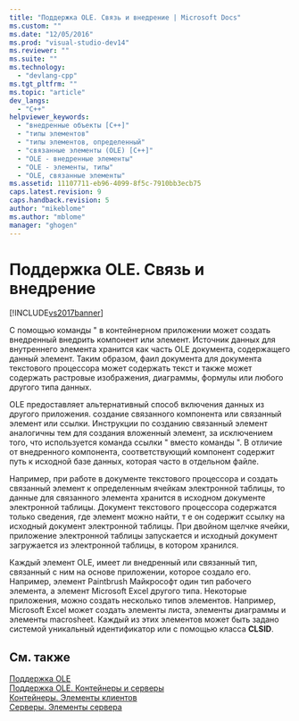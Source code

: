 ```yaml
---
title: "Поддержка OLE. Связь и внедрение | Microsoft Docs"
ms.custom: ""
ms.date: "12/05/2016"
ms.prod: "visual-studio-dev14"
ms.reviewer: ""
ms.suite: ""
ms.technology: 
  - "devlang-cpp"
ms.tgt_pltfrm: ""
ms.topic: "article"
dev_langs: 
  - "C++"
helpviewer_keywords: 
  - "внедренные объекты [C++]"
  - "типы элементов"
  - "типы элементов, определенный"
  - "связанные элементы (OLE) [C++]"
  - "OLE - внедренные элементы"
  - "OLE - элементы, типы"
  - "OLE, связанные элементы"
ms.assetid: 11107711-eb96-4099-8f5c-7910bb3ecb75
caps.latest.revision: 9
caps.handback.revision: 5
author: "mikeblome"
ms.author: "mblome"
manager: "ghogen"
---
```

# Поддержка OLE. Связь и внедрение
[!INCLUDE[vs2017banner](../assembler/inline/includes/vs2017banner.md)]

С помощью команды " в контейнерном приложении может создать внедренный внедрить компонент или элемент.  Источник данных для внутреннего элемента хранится как часть OLE документа, содержащего данный элемент.  Таким образом, фаил документа для документа текстового процессора может содержать текст и также может содержать растровые изображения, диаграммы, формулы или любого другого типа данных.  
  
 OLE предоставляет альтернативный способ включения данных из другого приложения. создание связанного компонента или связанный элемент или ссылки.  Инструкции по созданию связанный элемент аналогичны тем для создания вложенный элемент, за исключением того, что используется команда ссылки " вместо команды ".  В отличие от внедренного компонента, соответствующий компонент содержит путь к исходной базе данных, которая часто в отдельном файле.  
  
 Например, при работе в документе текстового процессора и создать связанный элемент к определенным ячейкам электронной таблицы, то данные для связанного элемента хранится в исходном документе электронной таблицы.  Документ текстового процессора содержатся только сведения, где элемент можно найти, т е он содержит ссылку на исходный документ электронной таблицы.  При двойном щелчке ячейки, приложение электронной таблицы запускается и исходный документ загружается из электронной таблицы, в котором хранился.  
  
 Каждый элемент OLE, имеет ли внедренный или связанный тип, связанный с ним на основе приложении, которое создало его.  Например, элемент Paintbrush Майкрософт один тип рабочего элемента, а элемент Microsoft Excel другого типа.  Некоторые приложения, можно создать несколько типов элементов.  Например, Microsoft Excel может создать элементы листа, элементы диаграммы и элементы macrosheet.  Каждый из этих элементов может быть задано системой уникальный идентификатор или с помощью класса **CLSID**.  
  
## См. также  
 [Поддержка OLE](../mfc/ole-background.md)   
 [Поддержка OLE. Контейнеры и серверы](../mfc/ole-background-containers-and-servers.md)   
 [Контейнеры. Элементы клиентов](../mfc/containers-client-items.md)   
 [Серверы. Элементы сервера](../mfc/servers-server-items.md)